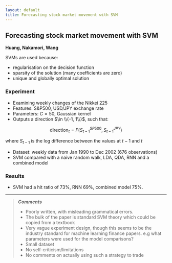 ```yaml
---
layout: default
title: Forecasting stock market movement with SVM 
---
```


## Forecasting stock market movement with SVM 

**Huang, Nakamori, Wang**

SVMs are used because:

- regularisation on the decision function
- sparsity of the solution (many coefficients are zero)
- unique and globally optimal solution

### Experiment

- Examining weekly changes of the Nikkei 225
- Features: S&P500, USD/JPY exchange rate
- Parameters: $C=50$, Gaussian kernel
- Outputs a direction $\in \\{-1, 1\\}$, such that:

$$\text{direction}_t = F(S_{t-1}^{SP500}, S_{t-1}^{JPY})$$

where $S_{t-1}$ is the log difference between the values at $t-1$ and $t$

- Dataset: weekly data from Jan 1990 to Dec 2002 (676 observations)
- SVM compared with a naive random walk, LDA, QDA, RNN and a combined model

### Results

- SVM had a hit ratio of 73%, RNN 69%, combined model 75%.

---

> ***Comments***
> 
> - Poorly written, with misleading grammatical errors.
> - The bulk of the paper is standard SVM theory which could be copied from a textbook
> - Very vague experiment design, though this seems to be the industry standard for machine learning finance papers. e.g what parameters were used for the model comparisons?
> - Small dataset
> - No self-criticism/limitations
> - No comments on actually using such a strategy to trade



